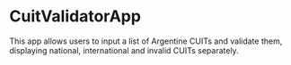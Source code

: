 # CuitValidatorApp
This app allows users to input a list of Argentine CUITs and validate them, displaying national, international and invalid CUITs separately.
